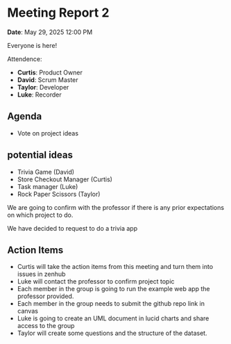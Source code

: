 # Meeting Report 2

**Date**: May 29, 2025  12:00 PM

Everyone is here!

Attendence:

- **Curtis**: Product Owner  
- **David**: Scrum Master  
- **Taylor**: Developer  
- **Luke**: Recorder  

## Agenda
- Vote on project ideas

## potential ideas
- Trivia Game (David)
- Store Checkout Manager (Curtis)
- Task manager (Luke)
- Rock Paper Scissors (Taylor)

We are going to confirm with the professor if there is any prior expectations on which project to do.

We have decided to request to do a trivia app


## Action Items
- Curtis will take the action items from this meeting and turn them into issues in zenhub
- Luke will contact the professor to confirm project topic
- Each member in the group is going to run the example web app the professor provided.
- Each member in the group needs to submit the github repo link in canvas
- Luke is going to create an UML document in lucid charts and share access to the group
- Taylor will create some questions and the structure of the dataset.